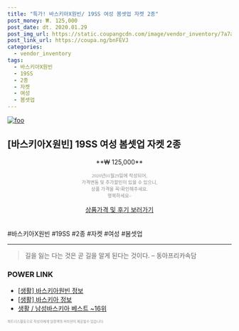 ```yaml
--- 
title: "특가! 바스키아X원빈/ 19SS 여성 봄셋업 자켓 2종" 
post_money: ₩. 125,000 
post_date: dt. 2020.01.29 
post_img_url: https://static.coupangcdn.com/image/vendor_inventory/7a7a/18072b4c6c431ffd796befece9c39dbf2b08b545f0da5eab0099dadd311d.jpg 
post_link_url: https://coupa.ng/bnFEVJ 
categories: 
  - vendor_inventory 
tags: 
  - 바스키아X원빈 
  - 19SS 
  - 2종 
  - 자켓 
  - 여성 
  - 봄셋업 
--- 
```

[![foo](https://static.coupangcdn.com/image/vendor_inventory/7a7a/18072b4c6c431ffd796befece9c39dbf2b08b545f0da5eab0099dadd311d.jpg)](https://coupa.ng/bnFEVJ) 

## [바스키아X원빈] 19SS 여성 봄셋업 자켓 2종 
<p style="text-align: center;">**₩ 125,000**</p> 
<p style="text-align: center;"><span style="color: #898c8f; font-family: Georgia,Times,serif; font-size: 0.75em;">2020년01월29일에 작성되어, <br>가격변동 및 추가할인이 있을 수 있으니,<br> 상품 가격을 꼭!확인해주세요.<br>행복하세요~</span> 
</p>	 
<div markdown="0" style="text-align: center;"><a href="https://coupa.ng/bnFEVJ" class="btn btn--success">상품가격 및 후기 보러가기</a></div> 
<br><br> 
  #바스키아X원빈 #19SS #2종 #자켓 #여성 #봄셋업 
<hr> 

> 길을 잃는 다는 것은 곧 길을 알게 된다는 것이다. – 동아프리카속담 


### POWER LINK

* <a href="https://blog.naver.com/fasyy4321/221762336791" target="_blank"> [생활] 바스키아원빈 정보 </a>
* <a href="https://blog.naver.com/sakai111/221757522509" target="_blank"> [생활] 바스키아 정보 </a>
* <a href="https://blog.naver.com/santokki14/221778878170" target="_blank">생활 / 남성바스키아 베스트 ~16위</a>

<span style="color: #898c8f; font-family: Georgia,Times,serif; font-size: 0.55em;">파트너스활동으로 작성자에게 일정액의 커미션이 제공될수 있습니다.</span> 

